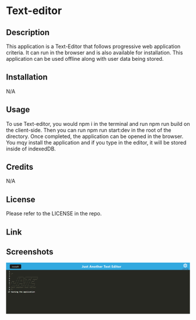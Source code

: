 # Text-editor

## Description

This application is a Text-Editor that follows progressive web application criteria. It can run in the browser and is also available for installation. This application can be used offline along with user data being stored.

## Installation

N/A

## Usage

To use Text-editor, you would npm i in the terminal and run npm run build on the client-side. Then you can run npm run start:dev in the root of the directory. Once completed, the application can be opened in the browser. You mqy install the application and if you type in the editor, it will be stored inside of indexedDB.

## Credits

N/A 

## License

Please refer to the LICENSE in the repo.

## Link



## Screenshots

![Screenshot](/img/localhost_3000_.png) 